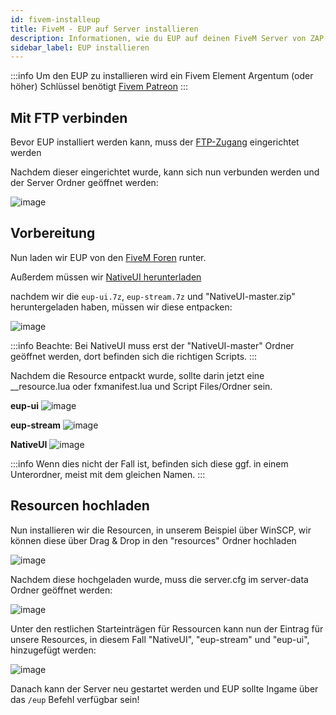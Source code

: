 ```yaml
---
id: fivem-installeup
title: FiveM - EUP auf Server installieren
description: Informationen, wie du EUP auf deinen FiveM Server von ZAP-Hosting.com installieren kannst - ZAP-Hosting.com Dokumenationen
sidebar_label: EUP installieren
---
```


:::info
Um den EUP zu installieren wird ein Fivem Element Argentum (oder höher) Schlüssel benötigt [Fivem Patreon](https://www.patreon.com/fivem)
:::

## Mit FTP verbinden

Bevor EUP installiert werden kann, muss der [FTP-Zugang](gameserver-ftpaccess.md) eingerichtet werden

Nachdem dieser eingerichtet wurde, kann sich nun verbunden werden und der Server Ordner geöffnet werden:

![image](https://user-images.githubusercontent.com/26007280/189978562-f2a5d73b-b453-4e02-ba0f-34c6c2daedb6.png)

## Vorbereitung

Nun laden wir EUP von den [FiveM Foren](https://forum.cfx.re/t/emergency-uniform-pack-client-server-sided-easy-install-update-5-0-announcement/97599) runter.

Außerdem müssen wir [NativeUI herunterladen](https://github.com/FrazzIe/NativeUILua/archive/master.zip)

nachdem wir die `eup-ui.7z`, `eup-stream.7z` und "NativeUI-master.zip" heruntergeladen haben, müssen wir diese entpacken:

![image](https://user-images.githubusercontent.com/13604413/159167172-33ea451b-fc5f-4dd7-8768-c55dd4e791c5.png)

:::info
Beachte: Bei NativeUI muss erst der "NativeUI-master" Ordner geöffnet werden, dort befinden sich die richtigen Scripts.
:::

Nachdem die Resource entpackt wurde, sollte darin jetzt eine __resource.lua oder fxmanifest.lua und Script Files/Ordner sein.

**eup-ui**
![image](https://user-images.githubusercontent.com/13604413/159167183-5a3c682f-5e9f-4df3-938f-f8168f2c8ab6.png)

**eup-stream**
![image](https://user-images.githubusercontent.com/13604413/159167191-887fb1a0-961d-4b57-9beb-78a6a0a5ef00.png)

**NativeUI**
![image](https://user-images.githubusercontent.com/13604413/159167198-1c976213-42f3-41df-b444-b8dafb8ebeec.png)

:::info
Wenn dies nicht der Fall ist, befinden sich diese ggf. in einem Unterordner, meist mit dem gleichen Namen.
:::

## Resourcen hochladen


Nun installieren wir die Resourcen, in unserem Beispiel über WinSCP, wir können diese über Drag & Drop in den "resources" Ordner hochladen

![image](https://user-images.githubusercontent.com/13604413/159167216-255c1841-8db9-4d43-a0ec-58f6783ead3a.png)

Nachdem diese hochgeladen wurde, muss die server.cfg im server-data Ordner geöffnet werden:

![image](https://user-images.githubusercontent.com/13604413/159167223-cd8e0b4b-67a4-420e-9f0d-c74e070e489f.png)


Unter den restlichen Starteinträgen für Ressourcen kann nun der Eintrag für unsere Resources, in diesem Fall "NativeUI", "eup-stream" und "eup-ui", hinzugefügt werden:

![image](https://user-images.githubusercontent.com/13604413/159167238-56880863-9a49-4651-a95c-daa070743def.png)


Danach kann der Server neu gestartet werden und EUP sollte Ingame über das `/eup` Befehl verfügbar sein!
